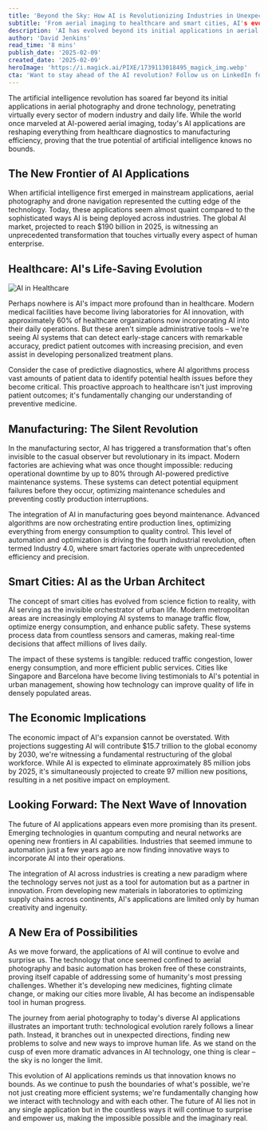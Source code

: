 ```yaml
---
title: 'Beyond the Sky: How AI is Revolutionizing Industries in Unexpected Ways'
subtitle: 'From aerial imaging to healthcare and smart cities, AI's evolution is reshaping our world'
description: 'AI has evolved beyond its initial applications in aerial photography to revolutionize industries across healthcare, manufacturing, and urban development. With projections of $15.7 trillion contribution to the global economy by 2030, AI is reshaping our world in unprecedented ways, from improving medical diagnostics to creating smarter cities.'
author: 'David Jenkins'
read_time: '8 mins'
publish_date: '2025-02-09'
created_date: '2025-02-09'
heroImage: 'https://i.magick.ai/PIXE/1739113018495_magick_img.webp'
cta: 'Want to stay ahead of the AI revolution? Follow us on LinkedIn for daily insights into how artificial intelligence is transforming industries and shaping our future.'
---
```


The artificial intelligence revolution has soared far beyond its initial applications in aerial photography and drone technology, penetrating virtually every sector of modern industry and daily life. While the world once marveled at AI-powered aerial imaging, today's AI applications are reshaping everything from healthcare diagnostics to manufacturing efficiency, proving that the true potential of artificial intelligence knows no bounds.

## The New Frontier of AI Applications

When artificial intelligence first emerged in mainstream applications, aerial photography and drone navigation represented the cutting edge of the technology. Today, these applications seem almost quaint compared to the sophisticated ways AI is being deployed across industries. The global AI market, projected to reach $190 billion in 2025, is witnessing an unprecedented transformation that touches virtually every aspect of human enterprise.

## Healthcare: AI's Life-Saving Evolution

![AI in Healthcare](https://i.magick.ai/PIXE/1739113018498_magick_img.webp)

Perhaps nowhere is AI's impact more profound than in healthcare. Modern medical facilities have become living laboratories for AI innovation, with approximately 60% of healthcare organizations now incorporating AI into their daily operations. But these aren't simple administrative tools – we're seeing AI systems that can detect early-stage cancers with remarkable accuracy, predict patient outcomes with increasing precision, and even assist in developing personalized treatment plans.

Consider the case of predictive diagnostics, where AI algorithms process vast amounts of patient data to identify potential health issues before they become critical. This proactive approach to healthcare isn't just improving patient outcomes; it's fundamentally changing our understanding of preventive medicine.

## Manufacturing: The Silent Revolution

In the manufacturing sector, AI has triggered a transformation that's often invisible to the casual observer but revolutionary in its impact. Modern factories are achieving what was once thought impossible: reducing operational downtime by up to 80% through AI-powered predictive maintenance systems. These systems can detect potential equipment failures before they occur, optimizing maintenance schedules and preventing costly production interruptions.

The integration of AI in manufacturing goes beyond maintenance. Advanced algorithms are now orchestrating entire production lines, optimizing everything from energy consumption to quality control. This level of automation and optimization is driving the fourth industrial revolution, often termed Industry 4.0, where smart factories operate with unprecedented efficiency and precision.

## Smart Cities: AI as the Urban Architect

The concept of smart cities has evolved from science fiction to reality, with AI serving as the invisible orchestrator of urban life. Modern metropolitan areas are increasingly employing AI systems to manage traffic flow, optimize energy consumption, and enhance public safety. These systems process data from countless sensors and cameras, making real-time decisions that affect millions of lives daily.

The impact of these systems is tangible: reduced traffic congestion, lower energy consumption, and more efficient public services. Cities like Singapore and Barcelona have become living testimonials to AI's potential in urban management, showing how technology can improve quality of life in densely populated areas.

## The Economic Implications

The economic impact of AI's expansion cannot be overstated. With projections suggesting AI will contribute $15.7 trillion to the global economy by 2030, we're witnessing a fundamental restructuring of the global workforce. While AI is expected to eliminate approximately 85 million jobs by 2025, it's simultaneously projected to create 97 million new positions, resulting in a net positive impact on employment.

## Looking Forward: The Next Wave of Innovation

The future of AI applications appears even more promising than its present. Emerging technologies in quantum computing and neural networks are opening new frontiers in AI capabilities. Industries that seemed immune to automation just a few years ago are now finding innovative ways to incorporate AI into their operations.

The integration of AI across industries is creating a new paradigm where the technology serves not just as a tool for automation but as a partner in innovation. From developing new materials in laboratories to optimizing supply chains across continents, AI's applications are limited only by human creativity and ingenuity.

## A New Era of Possibilities

As we move forward, the applications of AI will continue to evolve and surprise us. The technology that once seemed confined to aerial photography and basic automation has broken free of these constraints, proving itself capable of addressing some of humanity's most pressing challenges. Whether it's developing new medicines, fighting climate change, or making our cities more livable, AI has become an indispensable tool in human progress.

The journey from aerial photography to today's diverse AI applications illustrates an important truth: technological evolution rarely follows a linear path. Instead, it branches out in unexpected directions, finding new problems to solve and new ways to improve human life. As we stand on the cusp of even more dramatic advances in AI technology, one thing is clear – the sky is no longer the limit.

This evolution of AI applications reminds us that innovation knows no bounds. As we continue to push the boundaries of what's possible, we're not just creating more efficient systems; we're fundamentally changing how we interact with technology and with each other. The future of AI lies not in any single application but in the countless ways it will continue to surprise and empower us, making the impossible possible and the imaginary real.